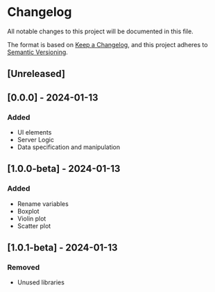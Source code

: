 # Changelog

All notable changes to this project will be documented in this file.

The format is based on [Keep a Changelog](https://keepachangelog.com/en/1.0.0/),
and this project adheres to [Semantic Versioning](https://semver.org/spec/v2.0.0.html).

## [Unreleased]

## [0.0.0] - 2024-01-13

### Added

- UI elements
- Server Logic
- Data specification and manipulation

## [1.0.0-beta] - 2024-01-13

### Added

- Rename variables
- Boxplot
- Violin plot
- Scatter plot 

## [1.0.1-beta] - 2024-01-13

### Removed

- Unused libraries
